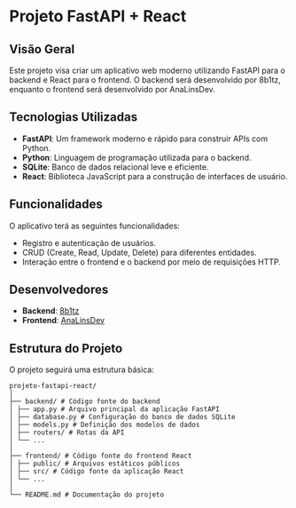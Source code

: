 # Projeto FastAPI + React

## Visão Geral

Este projeto visa criar um aplicativo web moderno utilizando FastAPI para o backend e React para o frontend. O backend será desenvolvido por 8b1tz, enquanto o frontend será desenvolvido por AnaLinsDev.

## Tecnologias Utilizadas

- **FastAPI**: Um framework moderno e rápido para construir APIs com Python.
- **Python**: Linguagem de programação utilizada para o backend.
- **SQLite**: Banco de dados relacional leve e eficiente.
- **React**: Biblioteca JavaScript para a construção de interfaces de usuário.

## Funcionalidades

O aplicativo terá as seguintes funcionalidades:

- Registro e autenticação de usuários.
- CRUD (Create, Read, Update, Delete) para diferentes entidades.
- Interação entre o frontend e o backend por meio de requisições HTTP.

## Desenvolvedores

- **Backend**: [8b1tz](https://github.com/8b1tz)
- **Frontend**: [AnaLinsDev](https://github.com/AnaLinsDev)

## Estrutura do Projeto

O projeto seguirá uma estrutura básica:

```
projeto-fastapi-react/
│
├── backend/ # Código fonte do backend
│ ├── app.py # Arquivo principal da aplicação FastAPI
│ ├── database.py # Configuração do banco de dados SQLite
│ ├── models.py # Definição dos modelos de dados
│ ├── routers/ # Rotas da API
│ └── ...
│
├── frontend/ # Código fonte do frontend React
│ ├── public/ # Arquivos estáticos públicos
│ ├── src/ # Código fonte da aplicação React
│ └── ...
│
└── README.md # Documentação do projeto
```
